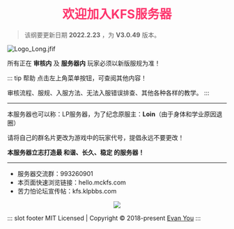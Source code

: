 # <div align="center"><font color=#FD366D>欢迎加入KFS服务器</font></div>
>该纲要更新日期 **2022.2.23** ，为 **V3.0.49** 版本。

![Logo_Long.jfif](/img/Logo_Long.jfif)

所有正在 **审核内** 及 **服务器内** 玩家必须以新版服规为准！

::: tip 帮助
点击左上角菜单按钮，可查阅其他内容！

审核流程、服规、入服方法、无法入服错误排查、其他各种各样的教学。
:::
- - -

本服务器也可以称：LP服务器，为了纪念原服主：**Loin**（由于身体和学业原因退圈）

请将自己的群名片更改为游戏中的玩家代号，提倡永远不要更改！

**本服务器立志打造最 和谐、长久、稳定 的服务器！**
- - -
* 服务器交流群：993260901
* 本页面快速浏览链接：hello.mckfs.com
* 苦力怕论坛宣传帖：kfs.klpbbs.com

<div align="center"><img src="/img/跨年服 (1).jpg"></div>

::: slot footer
MIT Licensed | Copyright © 2018-present [Evan You](https://github.com/yyx990803)
:::